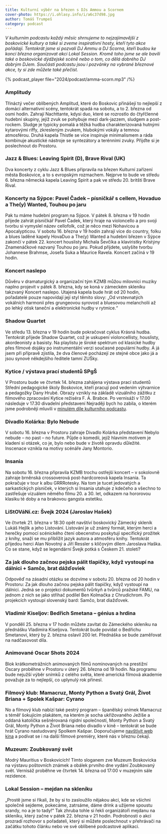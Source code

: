 ```yaml
---
title: Kulturní výběr na březen s DJs Ammou a Scornem
cover-photo: https://i.ohlasy.info/i/a6c37d98.jpg
author: Tomáš Trumpeš
category: podcast
---
```


_V kulturním podcastu každý měsíc shrnujeme to nejzajímavější z boskovické kultury a také si zveme inspirativní hosty, kteří tyto akce pořádají. Tentokrát jsme si pozvali DJ Ammu a DJ Scorna, kteří budou ke konci března organizovat akci Lokal Session. Kromě toho jsme se ale bavili také o boskovické dýdžejské scéně nebo o tom, co dělá dobrého DJ dobrým DJem. Součástí podcastu jsou i pozvánky na vybrané březnové akce, ty si zde můžete také přečíst._

{% podcast_player file="2024/podcast/amma-scorn.mp3" /%}

### Amplitudy

Třináctý večer oblíbených Amplitud, které do Boskovic přinášejí to nejlepší z domácí alternativní scény, tentokrát spadá na sobotu, a to 2. března od osmi hodin. Zahrají Nachttante, kdysi duo, které se rozrostlo do čtyřčlenné hudební skupiny, jejíž zvuk se pohybuje mezi dark-jazzem, sludgem a post-rockem. Sludge je typicky pomalá a těžká hudba charakterizovaná hutnými kytarovými riffy, zkresleným zvukem, hlubokými vokály a temnou atmosférou. Druhá kapela Thistle se více inspiruje minimalismem a ráda kombinuje akustické nástroje se syntezátory a terénními zvuky. Přijďte si je poslechnout do Prostoru.

### Jazz & Blues: Leaving Spirit (D), Brave Rival (UK)

Dva koncerty z cyklu Jazz & Blues připravila na březen Kulturní zařízení města Boskovice, a to s evropským rozmachem. Nejprve to bude ve středu 6. března německá kapela Leaving Spirit a pak ve středu 20. britští Brave Rival.

### Koncerty na Sýpce: Pavel Čadek – písničkář s cellem, Hovaduo a The(y) Wanted, Touhou po jaru

Pak tu máme hudební program na Sýpce. V pátek 8. března v 19 hodin přijede zahrát písničkář Pavel Čadek, který hraje na violoncello a pro svoji tvorbu si vymyslel název cellofolk, což je něco mezi Nohavicou a Apocalypticou. V sobotu 16. března v 19 hodin zahrají více do country, folku a blues laděné kapely HovaDuo a The(y) Wanted a hudební březen v Sýpce zakončí v pátek 22. koncert houslisty Michala Ševčíka a klavíristky Kristýny Znamenáčkové nazvaný Touhou po jaru. Pokud přijdete, uslyšíte tvorbu Johannese Brahmse, Josefa Suka a Maurice Ravela. Koncert začíná v 19 hodin.

### Koncert naslepo

Důvěru v dramaturgický a organizační tým KZMB můžou milovníci muziky naplno projevit v pátek 8. března, kdy se koná v zámeckém skleníku takzvaný Koncert naslepo. Utajená kapela bude hrát od 20 hodin, pořadatelé pouze napovídají její styl těmito slovy: „Od vrstevnatých vokálních harmonií přes grungeovou syrovost a bluesovou melancholii až po lehký otisk taneční a elektronické hudby v rytmice.“

### Shadow Quartet

Ve středu 13. března v 19 hodin bude pokračovat cyklus Krásná hudba. Tentokrát přijede Shadow Quartet, což je uskupení violoncellisty, houslisty, akordeonisty a basisty. Na playlistu je široké spektrum od klasické hudby přes filmové dojáky po instrumentální verzi současné populární hudby. A já jsem při přípravě zjistila, že dva členové pocházejí ze stejné obce jako já a jsou synové někdejšího ředitele tamní ZUŠky.

### Kytice / výstava prací studentů SPgŠ

V Prostoru bude ve čtvrtek 14. března zahájena výstava prací studentů Střední pedagogické školy Boskovice, kteří pracují pod vedením výtvarnice a pedagožky Dany Hrubé. Obrazy vznikly na základě vizuálního zážitku z filmového zpracování Kytice režiséra F. A. Brabce. Po vernisáži v 17.00 následuje v 17.30 divadelní představení Nejraději bych ho zabila, o kterém jsme podrobněji mluvili v [minulém díle kulturního podcastu](https://ohlasy.info/clanky/2024/02/kultura.html).

### Divadlo Kolárka: Bylo Nebude

V sobotu 16. března v Prostoru zahraje Divadlo Kolárka představení Nebylo nebude – no past – no future. Půjde o komedii, jejíž hlavním motivem je kladení si otázek, co je, bylo nebo bude v životě opravdu důležité. Inscenace vznikla na motivy scénáře Jany Montorio.

### Insania

Na sobotu 16. března připravila KZMB trochu ostřejší koncert – v sokolovně zahraje brněnská crossoverová post-hardcoreová kapela Insania. Ta pokračuje v tour k albu GRRRotesky. Na tom je tucet jedovatých a sarkastických písniček, v kterých si Insania utahuje z kdečeho a všechno to zastřešuje vizuálem němého filmu 20. a 30. let, odkazem na hororovou klasiku té doby a na brakovou gangsta estetiku.

### LiStOVáNí.cz: Švejk 2024 (Jaroslav Hašek)

Ve čtvrtek 21. března v 18:30 opět navštíví boskovický Zámecký skleník Lukáš Hejlík a jeho Listování. Listování je už známý formát, kterým herci a herečky pomocí scénického čtení obecenstvu poskytují specifický prožitek z knihy, snaží se mu přiblížit jazyk autora a atmosféru knihy. Tentokrát přijedou herci Alan Novotný a Jiří Ressler s klíčovým dílem Jaroslava Haška. Co se stane, když se legendární Švejk potká s Českem 21. století?

### Za jak dlouho začnou pejska pálit tlapičky, když vystoupí na dálnici + Samčo, brat dážďoviek

Odpověď na zásadní otázku se dozvíme v sobotu 20. března od 20 hodin v Prostoru: Za jak dlouho začnou pejska pálit tlapičky, když vystoupí na dálnici. Jedná se o projekci dokumentů tvůrkyň a tvůrců pražské FAMU, na jednom z nich se jako střihač podílel Ben Kolmačka z Chrudichrom. Po projekcích vystoupí slovenský bard: Samčo, brat diažďovek.

### Vladimír Kiseljov: Bedřich Smetana – génius a hrdina

V pondělí 25. března v 17 hodin můžete zavítat do Zámeckého skleníku na přednášku Vladimíra Kiseljova. Tentokrát bude povídat o Bedřichu Smetanovi, který by 2. března oslavil 200 let. Přednáška se bude zaměřovat na nadčasovost díla.

### Animované Oscar Shots 2024

Blok krátkometrážních animovaných filmů nominovaných na prestižní Oscary proběhne v Prostoru v úterý 26. března od 19 hodin. Na programu bude nejužší výběr snímků z celého světa, které americká filmová akademie považuje za to nejlepší, co uplynulý rok přinesl.

### Filmový klub: Mamacruz, Monty Python a Svatý Grál, Život Briana + Spolek Kašpar: Cyrano

No a filmový klub nabízí také pestrý program – španělský snímek Mamacruz s téměř šokujícím plakátem, na kterém je socha ukřižovaného Ježíše a oddaná katolička sešněrovaná rigidní společností, Monty Python a Svatý Grál, Monty Python a Život Briana nebo divadlo v kině – tentokrát se bude hrát Cyrano nastudovaný Spolkem Kašpar. Doporučujeme [navštívit web kina](https://www.kulturaboskovice.cz/kino) a podívat se i na další filmové premiéry, které nás v březnu čekají.

### Muzeum: Zoubkovaný svět

Modrý Mauritius v Boskovicích! Tímto sloganem zve Muzeum Boskovicka na výstavu poštovních známek a obálek prvního dne vydání Zoubkovaný svět. Vernisáž proběhne ve čtvrtek 14. března od 17:00 v muzejním sále rezidence.

### Lokal Session – mejdan na skleníku

„Prostě jsme si říkali, že by si to zasloužilo nějakou akci, kde se všichni společně sejdeme, pokecáme, zatrsáme, dáme drink a užijeme spoustu srandy, no a je to tady!“ Tak zhruba tohle si řekli organizátoři mejdanu na skleníku, který začne v pátek 22. března v 21 hodin. Podrobnosti o akci prozradí rozhovor s pořadateli, který si můžete poslechnout v přehrávači na začátku tohoto článku nebo ve své oblíbené podcastové aplikaci.
